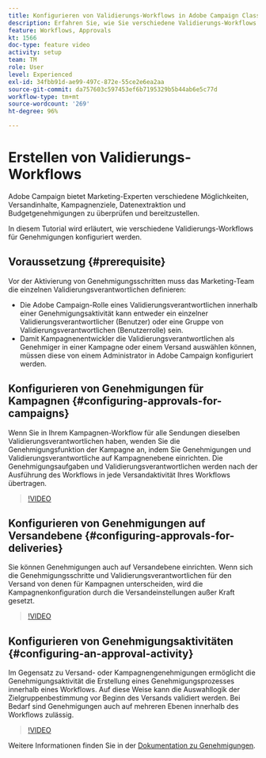 ```yaml
---
title: Konfigurieren von Validierungs-Workflows in Adobe Campaign Classic
description: Erfahren Sie, wie Sie verschiedene Validierungs-Workflows für Genehmigungen konfigurieren.
feature: Workflows, Approvals
kt: 1566
doc-type: feature video
activity: setup
team: TM
role: User
level: Experienced
exl-id: 34fbb91d-ae99-497c-872e-55ce2e6ea2aa
source-git-commit: da757603c597453ef6b7195329b5b44ab6e5c77d
workflow-type: tm+mt
source-wordcount: '269'
ht-degree: 96%

---
```



# Erstellen von Validierungs-Workflows

Adobe Campaign bietet Marketing-Experten verschiedene Möglichkeiten, Versandinhalte, Kampagnenziele, Datenextraktion und Budgetgenehmigungen zu überprüfen und bereitzustellen.

In diesem Tutorial wird erläutert, wie verschiedene Validierungs-Workflows für Genehmigungen konfiguriert werden.

## Voraussetzung {#prerequisite}

Vor der Aktivierung von Genehmigungsschritten muss das Marketing-Team die einzelnen Validierungsverantwortlichen definieren:

* Die Adobe Campaign-Rolle eines Validierungsverantwortlichen innerhalb einer Genehmigungsaktivität kann entweder ein einzelner Validierungsverantwortlicher (Benutzer) oder eine Gruppe von Validierungsverantwortlichen (Benutzerrolle) sein.
* Damit Kampagnenentwickler die Validierungsverantwortlichen als Genehmiger in einer Kampagne oder einem Versand auswählen können, müssen diese von einem Administrator in Adobe Campaign konfiguriert werden.

## Konfigurieren von Genehmigungen für Kampagnen  {#configuring-approvals-for-campaigns}

Wenn Sie in Ihrem Kampagnen-Workflow für alle Sendungen dieselben Validierungsverantwortlichen haben, wenden Sie die Genehmigungsfunktion der Kampagne an, indem Sie Genehmigungen und Validierungsverantwortliche auf Kampagnenebene einrichten. Die Genehmigungsaufgaben und Validierungsverantwortlichen werden nach der Ausführung des Workflows in jede Versandaktivität Ihres Workflows übertragen.

>[!VIDEO](https://video.tv.adobe.com/v/25175?quality=12)

## Konfigurieren von Genehmigungen auf Versandebene   {#configuring-approvals-for-deliveries}

Sie können Genehmigungen auch auf Versandebene einrichten. Wenn sich die Genehmigungsschritte und Validierungsverantwortlichen für den Versand von denen für Kampagnen unterscheiden, wird die Kampagnenkonfiguration durch die Versandeinstellungen außer Kraft gesetzt.

>[!VIDEO](https://video.tv.adobe.com/v/25176?quality=12)

## Konfigurieren von Genehmigungsaktivitäten   {#configuring-an-approval-activity}

Im Gegensatz zu Versand- oder Kampagnengenehmigungen ermöglicht die Genehmigungsaktivität die Erstellung eines Genehmigungsprozesses innerhalb eines Workflows. Auf diese Weise kann die Auswahllogik der Zielgruppenbestimmung vor Beginn des Versands validiert werden. Bei Bedarf sind Genehmigungen auch auf mehreren Ebenen innerhalb des Workflows zulässig.

>[!VIDEO](https://video.tv.adobe.com/v/25174?quality=12)

Weitere Informationen finden Sie in der [Dokumentation zu Genehmigungen](https://experienceleague.adobe.com/docs/campaign-classic/using/automating-with-workflows/flow-control-activities/approval.html?lang=de).
